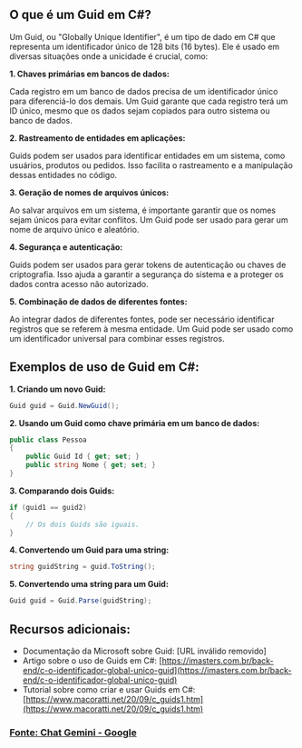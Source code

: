 ## O que é um Guid em C#?

Um Guid, ou "Globally Unique Identifier", é um tipo de dado em C# que representa um identificador único de 128 bits (16 bytes). Ele é usado em diversas situações onde a unicidade é crucial, como:

**1. Chaves primárias em bancos de dados:**

Cada registro em um banco de dados precisa de um identificador único para diferenciá-lo dos demais. Um Guid garante que cada registro terá um ID único, mesmo que os dados sejam copiados para outro sistema ou banco de dados.

**2. Rastreamento de entidades em aplicações:**

Guids podem ser usados para identificar entidades em um sistema, como usuários, produtos ou pedidos. Isso facilita o rastreamento e a manipulação dessas entidades no código.

**3. Geração de nomes de arquivos únicos:**

Ao salvar arquivos em um sistema, é importante garantir que os nomes sejam únicos para evitar conflitos. Um Guid pode ser usado para gerar um nome de arquivo único e aleatório.

**4. Segurança e autenticação:**

Guids podem ser usados para gerar tokens de autenticação ou chaves de criptografia. Isso ajuda a garantir a segurança do sistema e a proteger os dados contra acesso não autorizado.

**5. Combinação de dados de diferentes fontes:**

Ao integrar dados de diferentes fontes, pode ser necessário identificar registros que se referem à mesma entidade. Um Guid pode ser usado como um identificador universal para combinar esses registros.

## Exemplos de uso de Guid em C#:

**1. Criando um novo Guid:**

```csharp
Guid guid = Guid.NewGuid();
```

**2. Usando um Guid como chave primária em um banco de dados:**

```csharp
public class Pessoa
{
    public Guid Id { get; set; }
    public string Nome { get; set; }
}
```

**3. Comparando dois Guids:**

```csharp
if (guid1 == guid2)
{
    // Os dois Guids são iguais.
}
```

**4. Convertendo um Guid para uma string:**

```csharp
string guidString = guid.ToString();
```

**5. Convertendo uma string para um Guid:**

```csharp
Guid guid = Guid.Parse(guidString);
```

## Recursos adicionais:

* Documentação da Microsoft sobre Guid: [URL inválido removido]
* Artigo sobre o uso de Guids em C#: [https://imasters.com.br/back-end/c-o-identificador-global-unico-guid](https://imasters.com.br/back-end/c-o-identificador-global-unico-guid)
* Tutorial sobre como criar e usar Guids em C#: [https://www.macoratti.net/20/09/c_guids1.htm](https://www.macoratti.net/20/09/c_guids1.htm)

### [Fonte: Chat Gemini - Google](https://g.co/gemini/share/f310c427f351)